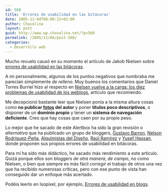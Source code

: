 ```yaml
---
id: 568
title: 'Errores de usabilidad en las bitácoras'
date: 2005-11-04T08:09:22+02:00
author: Chavalina
layout: post
guid: http://www.wp.chavalina.net/?p=568
permalink: /2005/11/04/post-568/
categories:
  - Desarrollo web
---
```

Mucho revuelo caus&oacute; en su momento el art&iacute;culo de Jakob Nielsen sobre <a href="http://www.useit.com/alertbox/weblogs.html" target="_blank">errores de usabilidad en las bitácoras</a>.

A mi personalmente, algunos de los puntos negativos que nombraba me parec&iacute;an simplemente _de relleno_. Muy buenos los comentarios que Daniel Torres Burriel hizo al respecto en  <a href="http://www.torresburriel.com/weblog/index.php?p=711" target="_blank">Nielsen vuelve a la carga: los diez problemas de usabilidad de los weblogs</a>, art&iacute;culo que recomiendo.

Me decepcion&oacute; bastante leer que Nielsen pon&iacute;a a la misma altura cosas como **no publicar <a href="http://www.useit.com/jakob/photos/" target="_blank">fotos</a> del autor** y poner **t&iacute;tulos poco descriptivos**, o disponer de un **dominio propio** y tener un **sistema de navegaci&oacute;n deficiente**. Creo que hay cosas que caen por su propio peso.

Lo mejor que he sacado de este Alertbox ha sido la gran revisi&oacute;n o _alternativa_ que ha publicado un grupo de bloggers, <a href="http://ageku.net/" target="_blank">Gustavo Barron</a>, <a href="http://www.webstudio.cl/blog/" target="_blank">Nelson Rodr&iacute;guez-Pe&ntilde;a</a>, <a href="http://alquimistas.evilnolo.com/" target="_blank">Alquimistas del Dise&ntilde;o</a>, <a href="http://www.isopixel.net" target="_blank">Ra&uacute;l Ram&iacute;rez</a> y <a href="http://www.nosolousabilidad.com/hassan/" target="_blank">Yusef Hassan</a>, donde proponen sus propios errores de usabilidad en bitácoras.

Para m&iacute; ha sido más didáctico, he sacado más rendimiento a este art&iacute;culo. Quizá porque ellos son bloggers _de otra manera_, _de campo_, no como Nielsen, o bien que siempre es más fácil _corregir_ el trabajo de otros una vez que ha recibido numerosas cr&iacute;ticas, pero con ese punto de vista han conseguido dar un enfoque más acertado.

Podéis leerlo en Isopixel, por ejemplo, <a href="http://www.isopixel.net/archivos/2005/11/errores-de-usabilidad-en-blogs/" target="_blank">Errores de usabilidad en blogs</a>.